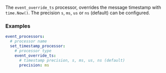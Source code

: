 The `event_override_ts` processor, overrides the message timestamp with `time.Now()`. The precision `s`, `ms`, `us` or `ns` (default) can be configured.

### Examples

```yaml
event_processors:
  # processor name
  set_timestamp_processor:
    # processor type
    event_override_ts:
      # timestamp precision, s, ms, us, ns (default)
      precision: ms
```
